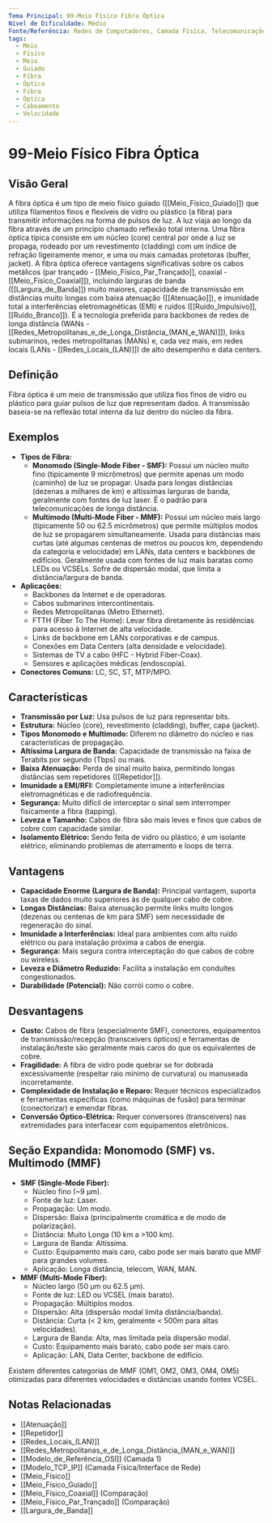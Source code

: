 ```yaml
---
Tema Principal: 99-Meio Físico Fibra Óptica
Nível de Dificuldade: Médio
Fonte/Referência: Redes de Computadores, Camada Física, Telecomunicações, Óptica
tags:
  - Meio
  - Físico
  - Meio
  - Guiado
  - Fibra
  - Óptica
  - Fibra
  - Óptica
  - Cabeamento
  - Velocidade
---
```


# 99-Meio Físico Fibra Óptica

## Visão Geral

A fibra óptica é um tipo de meio físico guiado ([[Meio_Físico_Guiado]]) que utiliza filamentos finos e flexíveis de vidro ou plástico (a fibra) para transmitir informações na forma de pulsos de luz. A luz viaja ao longo da fibra através de um princípio chamado reflexão total interna. Uma fibra óptica típica consiste em um núcleo (core) central por onde a luz se propaga, rodeado por um revestimento (cladding) com um índice de refração ligeiramente menor, e uma ou mais camadas protetoras (buffer, jacket). A fibra óptica oferece vantagens significativas sobre os cabos metálicos (par trançado - [[Meio_Físico_Par_Trançado]], coaxial - [[Meio_Físico_Coaxial]]), incluindo larguras de banda ([[Largura_de_Banda]]) muito maiores, capacidade de transmissão em distâncias muito longas com baixa atenuação ([[Atenuação]]), e imunidade total a interferências eletromagnéticas (EMI) e ruídos ([[Ruído_Impulsivo]], [[Ruído_Branco]]). É a tecnologia preferida para backbones de redes de longa distância (WANs - [[Redes_Metropolitanas_e_de_Longa_Distância_(MAN_e_WAN)]]), links submarinos, redes metropolitanas (MANs) e, cada vez mais, em redes locais (LANs - [[Redes_Locais_(LAN)]]) de alto desempenho e data centers.

## Definição

Fibra óptica é um meio de transmissão que utiliza fios finos de vidro ou plástico para guiar pulsos de luz que representam dados. A transmissão baseia-se na reflexão total interna da luz dentro do núcleo da fibra.

## Exemplos

*   **Tipos de Fibra:**
    *   **Monomodo (Single-Mode Fiber - SMF):** Possui um núcleo muito fino (tipicamente 9 micrômetros) que permite apenas um modo (caminho) de luz se propagar. Usada para longas distâncias (dezenas a milhares de km) e altíssimas larguras de banda, geralmente com fontes de luz laser. É o padrão para telecomunicações de longa distância.
    *   **Multimodo (Multi-Mode Fiber - MMF):** Possui um núcleo mais largo (tipicamente 50 ou 62.5 micrômetros) que permite múltiplos modos de luz se propagarem simultaneamente. Usada para distâncias mais curtas (até algumas centenas de metros ou poucos km, dependendo da categoria e velocidade) em LANs, data centers e backbones de edifícios. Geralmente usada com fontes de luz mais baratas como LEDs ou VCSELs. Sofre de dispersão modal, que limita a distância/largura de banda.
*   **Aplicações:**
    *   Backbones da Internet e de operadoras.
    *   Cabos submarinos intercontinentais.
    *   Redes Metropolitanas (Metro Ethernet).
    *   FTTH (Fiber To The Home): Levar fibra diretamente às residências para acesso à Internet de alta velocidade.
    *   Links de backbone em LANs corporativas e de campus.
    *   Conexões em Data Centers (alta densidade e velocidade).
    *   Sistemas de TV a cabo (HFC - Hybrid Fiber-Coax).
    *   Sensores e aplicações médicas (endoscopia).
*   **Conectores Comuns:** LC, SC, ST, MTP/MPO.

## Características

*   **Transmissão por Luz:** Usa pulsos de luz para representar bits.
*   **Estrutura:** Núcleo (core), revestimento (cladding), buffer, capa (jacket).
*   **Tipos Monomodo e Multimodo:** Diferem no diâmetro do núcleo e nas características de propagação.
*   **Altíssima Largura de Banda:** Capacidade de transmissão na faixa de Terabits por segundo (Tbps) ou mais.
*   **Baixa Atenuação:** Perda de sinal muito baixa, permitindo longas distâncias sem repetidores ([[Repetidor]]).
*   **Imunidade a EMI/RFI:** Completamente imune a interferências eletromagnéticas e de radiofrequência.
*   **Segurança:** Muito difícil de interceptar o sinal sem interromper fisicamente a fibra (tapping).
*   **Leveza e Tamanho:** Cabos de fibra são mais leves e finos que cabos de cobre com capacidade similar.
*   **Isolamento Elétrico:** Sendo feita de vidro ou plástico, é um isolante elétrico, eliminando problemas de aterramento e loops de terra.

## Vantagens

*   **Capacidade Enorme (Largura de Banda):** Principal vantagem, suporta taxas de dados muito superiores às de qualquer cabo de cobre.
*   **Longas Distâncias:** Baixa atenuação permite links muito longos (dezenas ou centenas de km para SMF) sem necessidade de regeneração do sinal.
*   **Imunidade a Interferências:** Ideal para ambientes com alto ruído elétrico ou para instalação próxima a cabos de energia.
*   **Segurança:** Mais segura contra interceptação do que cabos de cobre ou wireless.
*   **Leveza e Diâmetro Reduzido:** Facilita a instalação em conduítes congestionados.
*   **Durabilidade (Potencial):** Não corrói como o cobre.

## Desvantagens

*   **Custo:** Cabos de fibra (especialmente SMF), conectores, equipamentos de transmissão/recepção (transceivers ópticos) e ferramentas de instalação/teste são geralmente mais caros do que os equivalentes de cobre.
*   **Fragilidade:** A fibra de vidro pode quebrar se for dobrada excessivamente (respeitar raio mínimo de curvatura) ou manuseada incorretamente.
*   **Complexidade de Instalação e Reparo:** Requer técnicos especializados e ferramentas específicas (como máquinas de fusão) para terminar (conectorizar) e emendar fibras.
*   **Conversão Óptico-Elétrica:** Requer conversores (transceivers) nas extremidades para interfacear com equipamentos eletrônicos.

## Seção Expandida: Monomodo (SMF) vs. Multimodo (MMF)

*   **SMF (Single-Mode Fiber):**
    *   Núcleo fino (~9 µm).
    *   Fonte de luz: Laser.
    *   Propagação: Um modo.
    *   Dispersão: Baixa (principalmente cromática e de modo de polarização).
    *   Distância: Muito Longa (10 km a >100 km).
    *   Largura de Banda: Altíssima.
    *   Custo: Equipamento mais caro, cabo pode ser mais barato que MMF para grandes volumes.
    *   Aplicação: Longa distância, telecom, WAN, MAN.
*   **MMF (Multi-Mode Fiber):**
    *   Núcleo largo (50 µm ou 62.5 µm).
    *   Fonte de luz: LED ou VCSEL (mais barato).
    *   Propagação: Múltiplos modos.
    *   Dispersão: Alta (dispersão modal limita distância/banda).
    *   Distância: Curta (< 2 km, geralmente < 500m para altas velocidades).
    *   Largura de Banda: Alta, mas limitada pela dispersão modal.
    *   Custo: Equipamento mais barato, cabo pode ser mais caro.
    *   Aplicação: LAN, Data Center, backbone de edifício.

Existem diferentes categorias de MMF (OM1, OM2, OM3, OM4, OM5) otimizadas para diferentes velocidades e distâncias usando fontes VCSEL.

## Notas Relacionadas

*   [[Atenuação]]
*   [[Repetidor]]
*   [[Redes_Locais_(LAN)]]
*   [[Redes_Metropolitanas_e_de_Longa_Distância_(MAN_e_WAN)]]
*   [[Modelo_de_Referência_OSI]] (Camada 1)
*   [[Modelo_TCP_IP]] (Camada Física/Interface de Rede)
*   [[Meio_Físico]]
*   [[Meio_Físico_Guiado]]
*   [[Meio_Físico_Coaxial]] (Comparação)
*   [[Meio_Físico_Par_Trançado]] (Comparação)
*   [[Largura_de_Banda]]

